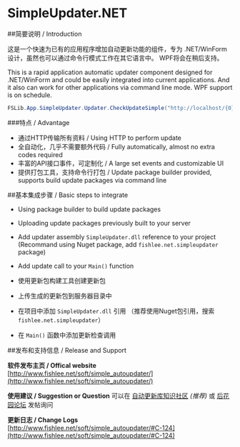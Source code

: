 SimpleUpdater.NET
=======================

##简要说明 / Introduction

这是一个快速为已有的应用程序增加自动更新功能的组件，专为 .NET/WinForm 设计，虽然也可以通过命令行模式工作在其它语言中。
WPF将会在稍后支持。

This is a rapid application automatic updater component designed for .NET/WinForm and could be easily integrated into current applications. And it also can work for other applications via command line mode.
WPF support is on schedule.

```c#
FSLib.App.SimpleUpdater.Updater.CheckUpdateSimple("http://localhost/{0}", "update_c.xml");
```

###特点 / Advantage

* 通过HTTP传输所有资料 / Using HTTP to perform update
* 全自动化，几乎不需要额外代码 / Fully automatically, almost no extra codes required
* 丰富的API接口事件，可定制化 / A large set events and customizable UI
* 提供打包工具，支持命令行打包 / Update package builder provided, supports build update packages via command line

##基本集成步骤 / Basic steps to integrate

* Using package builder to build update packages
* Uploading update packages previously built to your server
* Add updater assembly ```SimpleUpdater.dll``` reference to your project (Recommand using Nuget package, add ```fishlee.net.simpleupdater``` package)
* Add update call to your ```Main()``` function


* 使用更新包构建工具创建更新包
* 上传生成的更新包到服务器目录中
* 在项目中添加 ```SimpleUpdater.dll``` 引用 （推荐使用Nuget包引用，搜索 ```fishlee.net.simpleupdater```）
* 在 ```Main()``` 函数中添加更新检查调用

##发布和支持信息 / Release and Support

**软件发布主页 / Offical website** [http://www.fishlee.net/soft/simple_autoupdater/](http://www.fishlee.net/soft/simple_autoupdater/)

**使用建议 / Suggestion or Question** 可以在 [自动更新库知识社区] _(推荐)_ 或 [后花园论坛] 发帖询问

**更新日志 / Change Logs** [http://www.fishlee.net/soft/simple_autoupdater/#C-124](http://www.fishlee.net/soft/simple_autoupdater/#C-124)


[自动更新库知识社区]: http://ask.fishlee.net/category-19
[后花园论坛]: http://bbs.fishlee.net/